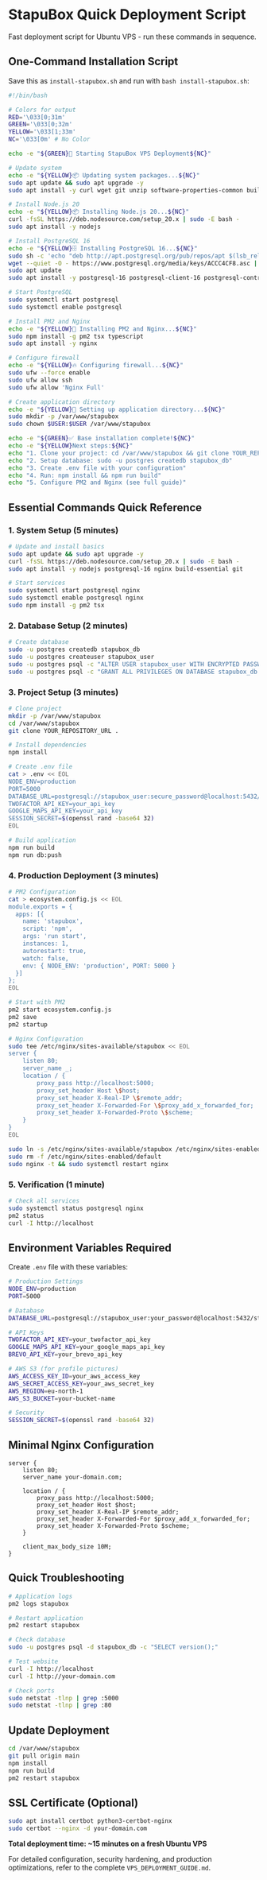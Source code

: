 # StapuBox Quick Deployment Script

Fast deployment script for Ubuntu VPS - run these commands in sequence.

## One-Command Installation Script

Save this as `install-stapubox.sh` and run with `bash install-stapubox.sh`:

```bash
#!/bin/bash

# Colors for output
RED='\033[0;31m'
GREEN='\033[0;32m'
YELLOW='\033[1;33m'
NC='\033[0m' # No Color

echo -e "${GREEN}🚀 Starting StapuBox VPS Deployment${NC}"

# Update system
echo -e "${YELLOW}📦 Updating system packages...${NC}"
sudo apt update && sudo apt upgrade -y
sudo apt install -y curl wget git unzip software-properties-common build-essential

# Install Node.js 20
echo -e "${YELLOW}📦 Installing Node.js 20...${NC}"
curl -fsSL https://deb.nodesource.com/setup_20.x | sudo -E bash -
sudo apt install -y nodejs

# Install PostgreSQL 16
echo -e "${YELLOW}🗄️ Installing PostgreSQL 16...${NC}"
sudo sh -c 'echo "deb http://apt.postgresql.org/pub/repos/apt $(lsb_release -cs)-pgdg main" > /etc/apt/sources.list.d/pgdg.list'
wget --quiet -O - https://www.postgresql.org/media/keys/ACCC4CF8.asc | sudo apt-key add -
sudo apt update
sudo apt install -y postgresql-16 postgresql-client-16 postgresql-contrib-16

# Start PostgreSQL
sudo systemctl start postgresql
sudo systemctl enable postgresql

# Install PM2 and Nginx
echo -e "${YELLOW}🔧 Installing PM2 and Nginx...${NC}"
sudo npm install -g pm2 tsx typescript
sudo apt install -y nginx

# Configure firewall
echo -e "${YELLOW}🔥 Configuring firewall...${NC}"
sudo ufw --force enable
sudo ufw allow ssh
sudo ufw allow 'Nginx Full'

# Create application directory
echo -e "${YELLOW}📁 Setting up application directory...${NC}"
sudo mkdir -p /var/www/stapubox
sudo chown $USER:$USER /var/www/stapubox

echo -e "${GREEN}✅ Base installation complete!${NC}"
echo -e "${YELLOW}Next steps:${NC}"
echo "1. Clone your project: cd /var/www/stapubox && git clone YOUR_REPO_URL ."
echo "2. Setup database: sudo -u postgres createdb stapubox_db"
echo "3. Create .env file with your configuration"
echo "4. Run: npm install && npm run build"
echo "5. Configure PM2 and Nginx (see full guide)"
```

## Essential Commands Quick Reference

### 1. System Setup (5 minutes)
```bash
# Update and install basics
sudo apt update && sudo apt upgrade -y
curl -fsSL https://deb.nodesource.com/setup_20.x | sudo -E bash -
sudo apt install -y nodejs postgresql-16 nginx build-essential git

# Start services
sudo systemctl start postgresql nginx
sudo systemctl enable postgresql nginx
sudo npm install -g pm2 tsx
```

### 2. Database Setup (2 minutes)
```bash
# Create database
sudo -u postgres createdb stapubox_db
sudo -u postgres createuser stapubox_user
sudo -u postgres psql -c "ALTER USER stapubox_user WITH ENCRYPTED PASSWORD 'secure_password';"
sudo -u postgres psql -c "GRANT ALL PRIVILEGES ON DATABASE stapubox_db TO stapubox_user;"
```

### 3. Project Setup (3 minutes)
```bash
# Clone project
mkdir -p /var/www/stapubox
cd /var/www/stapubox
git clone YOUR_REPOSITORY_URL .

# Install dependencies
npm install

# Create .env file
cat > .env << EOL
NODE_ENV=production
PORT=5000
DATABASE_URL=postgresql://stapubox_user:secure_password@localhost:5432/stapubox_db
TWOFACTOR_API_KEY=your_api_key
GOOGLE_MAPS_API_KEY=your_api_key
SESSION_SECRET=$(openssl rand -base64 32)
EOL

# Build application
npm run build
npm run db:push
```

### 4. Production Deployment (3 minutes)
```bash
# PM2 Configuration
cat > ecosystem.config.js << EOL
module.exports = {
  apps: [{
    name: 'stapubox',
    script: 'npm',
    args: 'run start',
    instances: 1,
    autorestart: true,
    watch: false,
    env: { NODE_ENV: 'production', PORT: 5000 }
  }]
};
EOL

# Start with PM2
pm2 start ecosystem.config.js
pm2 save
pm2 startup

# Nginx Configuration
sudo tee /etc/nginx/sites-available/stapubox << EOL
server {
    listen 80;
    server_name _;
    location / {
        proxy_pass http://localhost:5000;
        proxy_set_header Host \$host;
        proxy_set_header X-Real-IP \$remote_addr;
        proxy_set_header X-Forwarded-For \$proxy_add_x_forwarded_for;
        proxy_set_header X-Forwarded-Proto \$scheme;
    }
}
EOL

sudo ln -s /etc/nginx/sites-available/stapubox /etc/nginx/sites-enabled/
sudo rm -f /etc/nginx/sites-enabled/default
sudo nginx -t && sudo systemctl restart nginx
```

### 5. Verification (1 minute)
```bash
# Check all services
sudo systemctl status postgresql nginx
pm2 status
curl -I http://localhost
```

## Environment Variables Required

Create `.env` file with these variables:

```bash
# Production Settings
NODE_ENV=production
PORT=5000

# Database
DATABASE_URL=postgresql://stapubox_user:your_password@localhost:5432/stapubox_db

# API Keys
TWOFACTOR_API_KEY=your_twofactor_api_key
GOOGLE_MAPS_API_KEY=your_google_maps_api_key
BREVO_API_KEY=your_brevo_api_key

# AWS S3 (for profile pictures)
AWS_ACCESS_KEY_ID=your_aws_access_key
AWS_SECRET_ACCESS_KEY=your_aws_secret_key
AWS_REGION=eu-north-1
AWS_S3_BUCKET=your-bucket-name

# Security
SESSION_SECRET=$(openssl rand -base64 32)
```

## Minimal Nginx Configuration

```nginx
server {
    listen 80;
    server_name your-domain.com;
    
    location / {
        proxy_pass http://localhost:5000;
        proxy_set_header Host $host;
        proxy_set_header X-Real-IP $remote_addr;
        proxy_set_header X-Forwarded-For $proxy_add_x_forwarded_for;
        proxy_set_header X-Forwarded-Proto $scheme;
    }
    
    client_max_body_size 10M;
}
```

## Quick Troubleshooting

```bash
# Application logs
pm2 logs stapubox

# Restart application
pm2 restart stapubox

# Check database
sudo -u postgres psql -d stapubox_db -c "SELECT version();"

# Test website
curl -I http://localhost
curl -I http://your-domain.com

# Check ports
sudo netstat -tlnp | grep :5000
sudo netstat -tlnp | grep :80
```

## Update Deployment

```bash
cd /var/www/stapubox
git pull origin main
npm install
npm run build
pm2 restart stapubox
```

## SSL Certificate (Optional)

```bash
sudo apt install certbot python3-certbot-nginx
sudo certbot --nginx -d your-domain.com
```

**Total deployment time: ~15 minutes on a fresh Ubuntu VPS**

For detailed configuration, security hardening, and production optimizations, refer to the complete `VPS_DEPLOYMENT_GUIDE.md`.